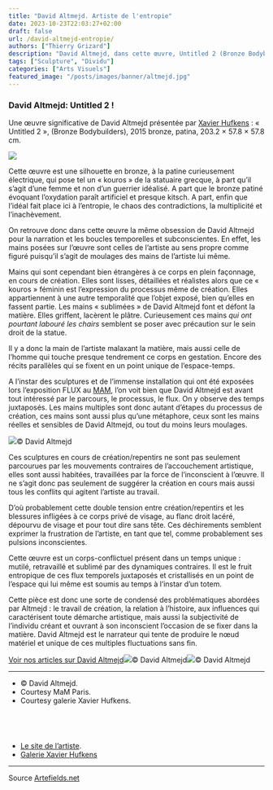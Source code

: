 ```yaml
---
title: "David Altmejd. Artiste de l'entropie"
date: 2023-10-23T22:03:27+02:00
draft: false
url: /david-altmejd-entropie/
authors: ["Thierry Grizard"]
description: "David Altmejd, dans cette œuvre, Untitled 2 (Bronze Bodybuilders), on retrouve toujours la même obsession pour la narration et les boucles temporelles."
tags: ["Sculpture", "Dividu"]
categories: ["Arts Visuels"]
featured_image: "/posts/images/banner/altmejd.jpg"
---
```

### **David Altmejd: Untitled 2 !**

Une œuvre significative de David Altmejd présentée par [Xavier Hufkens](http://www.xavierhufkens.com/artists/david-altmejd?ref=artefields.net) : « Untitled 2 », (Bronze Bodybuilders), 2015 bronze, patina, 203.2 × 57.8 × 57.8 cm.

![](/posts/images/altmejd/david-altmejd--sculpture--art--contemporary-art--solo-show--xavier-hufkens--brussels--2016.192.jpg)

Cette œuvre est une silhouette en bronze, à la patine curieusement électrique, qui pose tel un « kouros » de la statuaire grecque, à part qu’il s’agit d’une femme et non d’un guerrier idéalisé. A part que le bronze patiné évoquant l’oxydation paraît artificiel et presque kitsch. A part, enfin que l’idéal fait place ici à l’entropie, le chaos des contradictions, la multiplicité et l’inachèvement.

On retrouve donc dans cette œuvre la même obsession de David Altmejd pour la narration et les boucles temporelles et subconscientes. En effet, les mains posées sur l’œuvre sont celles de l’artiste au sens propre comme figuré puisqu’il s’agit de moulages des mains de l’artiste lui même.

Mains qui sont cependant bien étrangères à ce corps en plein façonnage, en cours de création. Elles sont lisses, détaillées et réalistes alors que ce « kouros » féminin est l’expression du processus même de création. Elles appartiennent à une autre temporalité que l’objet exposé, bien qu’elles en fassent partie. Les mains « sublimées » de David Altmejd font et défont la matière. Elles griffent, lacèrent le plâtre. Curieusement ces mains _qui ont pourtant labouré les chairs_ semblent se poser avec précaution sur le sein droit de la statue.

Il y a donc la main de l’artiste malaxant la matière, mais aussi celle de l’homme qui touche presque tendrement ce corps en gestation. Encore des récits parallèles qui se fixent en un point unique de l’espace-temps.

A l’instar des sculptures et de l’immense installation qui ont été exposées lors l’exposition FLUX au [MAM](http://www.mam.paris.fr/?ref=artefields.net), l’on voit bien que David Altmejd est avant tout intéressé par le parcours, le processus, le flux. On y observe des temps juxtaposés. Les mains multiples sont donc autant d’étapes du processus de création, ces mains sont aussi plus qu’une métaphore, ceux sont les mains réelles et sensibles de David Altmejd, ou tout du moins leurs moulages.

![](/posts/images/altmejd/david-altmejdsculpture-1030x515.jpg)© David Altmejd

Ces sculptures en cours de création/repentirs ne sont pas seulement parcourues par les mouvements contraires de l’accouchement artistique, elles sont aussi habitées, travaillées par la force de l’inconscient à l’œuvre. Il ne s’agit donc pas seulement de suggérer la création en cours mais aussi tous les conflits qui agitent l’artiste au travail.

D’où probablement cette double tension entre création/repentirs et les blessures infligées à ce corps privé de visage, au flanc droit lacéré, dépourvu de visage et pour tout dire sans tête. Ces déchirements semblent exprimer la frustration de l’artiste, en tant que tel, comme probablement ses pulsions inconscientes.

Cette œuvre est un corps-conflictuel présent dans un temps unique : mutilé, retravaillé et sublimé par des dynamiques contraires. Il est le fruit entropique de ces flux temporels juxtaposés et cristallisés en un point de l’espace qui lui même est soumis au temps à l’instar d’un totem.

Cette pièce est donc une sorte de condensé des problématiques abordées par Altmejd : le travail de création, la relation à l’histoire, aux influences qui caractérisent toute démarche artistique, mais aussi la subjectivité de l’individu créant et ouvrant à son inconscient l’occasion de se fixer dans la matière. David Altmejd est le narrateur qui tente de produire le nœud matériel et unique de ces multiples fluctuations sans fin.

[Voir nos articles sur David Altmejd](https://artefields.ghost.io/topic/david-altmejd/?ref=artefields.net)![](/posts/images/altmejd/david-altmejdsculpturemamparisflux-and-the-puddle.jpg)© David Altmejd![](/posts/images/altmejd/david-altmejdsculpturemam.jpg)© David Altmejd

---

* © David Altmejd.
* Courtesy MaM Paris.
* Courtesy galerie Xavier Hufkens.

⠀
---

* [Le site de l’artiste](http://www.davidaltmejd.com/?ref=artefields.net).
* [Galerie Xavier Hufkens](http://www.xavierhufkens.com/artists/david-altmejd?ref=artefields.net)

---

Source [Artefields.net](https://www.artefields.net/david-altmejd-entropie/)